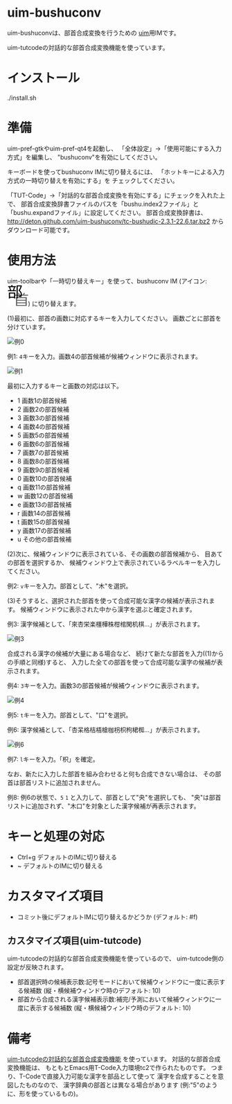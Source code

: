 uim-bushuconv
=============

uim-bushuconvは、部首合成変換を行うための
[uim](http://code.google.com/p/uim/)用IMです。

uim-tutcodeの対話的な部首合成変換機能を使っています。

インストール
============

./install.sh

準備
====

uim-pref-gtkやuim-pref-qt4を起動し、
「全体設定」→「使用可能にする入力方式」を編集し、
"bushuconv"を有効にしてください。

キーボードを使ってbushuconv IMに切り替えるには、
「ホットキーによる入力方式の一時切り替えを有効にする」を
チェックしてください。

「TUT-Code」→「対話的な部首合成変換を有効にする」にチェックを入れた上で、
部首合成変換辞書ファイルのパスを「bushu.index2ファイル」と
「bushu.expandファイル」に設定してください。
部首合成変換辞書は、http://deton.github.com/uim-bushuconv/tc-bushudic-2.3.1-22.6.tar.bz2 からダウンロード可能です。

使用方法
========

uim-toolbarや「一時切り替えキー」を使って、bushuconv IM
(アイコン: ![アイコン](https://github.com/deton/uim-bushuconv/raw/master/pixmaps/bushuconv.png))
に切り替えます。

(1)最初に、部首の画数に対応するキーを入力してください。
画数ごとに部首を分けています。

![例0](http://deton.github.com/uim-bushuconv/bushuconv-top.png)

例1: `4`キーを入力。画数4の部首候補が候補ウィンドウに表示されます。

![例1](http://deton.github.com/uim-bushuconv/bushuconv-4.png)

最初に入力するキーと画数の対応は以下。

* 1    画数1の部首候補
* 2    画数2の部首候補
* 3    画数3の部首候補
* 4    画数4の部首候補
* 5    画数5の部首候補
* 6    画数6の部首候補
* 7    画数7の部首候補
* 8    画数8の部首候補
* 9    画数9の部首候補
* 0    画数10の部首候補
* q    画数11の部首候補
* w    画数12の部首候補
* e    画数13の部首候補
* r    画数14の部首候補
* t    画数15の部首候補
* y    画数17の部首候補
* u    その他の部首候補

(2)次に、候補ウィンドウに表示されている、その画数の部首候補から、
目あての部首を選択するか、
候補ウィンドウ上で表示されているラベルキーを入力してください。

例2: `v`キーを入力。部首として、"木"を選択。

(3)そうすると、選択された部首を使って合成可能な漢字の候補が表示されます。
候補ウィンドウに表示された中から漢字を選ぶと確定されます。

例3: 漢字候補として、「來杏栄楽橿樺株柑棺閑机棋...」が表示されます。

![例3](http://deton.github.com/uim-bushuconv/bushuconv-4v.png)

合成される漢字の候補が大量にある場合など、
続けて新たな部首を入力((1)からの手順と同様)すると、
入力した全ての部首を使って合成可能な漢字の候補が表示されます。

例4: `3`キーを入力。画数3の部首候補が候補ウィンドウに表示されます。

![例4](http://deton.github.com/uim-bushuconv/bushuconv-4v3.png)

例5: `t`キーを入力。部首として、"口"を選択。

例6: 漢字候補として、「杏呆格桔梧槍枷枴枳枸桾椥...」が表示されます。

![例6](http://deton.github.com/uim-bushuconv/bushuconv-4v3t.png)

例7: `l`キーを入力。「枳」を確定。

なお、新たに入力した部首を組み合わせると何も合成できない場合は、
その部首は部首リストに追加されません。

例8: 例6の状態で、`5` `1` と入力して、部首として"央"を選択しても、
"央"は部首リストに追加されず、"木口"を対象とした漢字候補が再表示されます。

キーと処理の対応
================

* Ctrl+g  デフォルトのIMに切り替える
* ~       デフォルトのIMに切り替える

カスタマイズ項目
================

* コミット後にデフォルトIMに切り替えるかどうか (デフォルト: #f)

カスタマイズ項目(uim-tutcode)
-----------------------------
uim-tutcodeの対話的な部首合成変換機能を使っているので、
uim-tutcode側の設定が反映されます。

* 部首選択時の候補表示数:記号モードにおいて候補ウィンドウに一度に表示する候補数 (縦・横候補ウィンドウ時のデフォルト: 10)
* 部首から合成される漢字候補表示数:補完/予測において候補ウィンドウに一度に表示する候補数 (縦・横候補ウィンドウ時のデフォルト: 10)

備考
====

[uim-tutcodeの対話的な部首合成変換機能](http://code.google.com/p/uim-doc-ja/wiki/UimTutcode#%E5%AF%BE%E8%A9%B1%E7%9A%84%E3%81%AA%E9%83%A8%E9%A6%96%E5%90%88%E6%88%90%E5%A4%89%E6%8F%9B)
を使っています。
対話的な部首合成変換機能は、
もともとEmacs用T-Code入力環境tc2で作られたものです。
つまり、T-Codeで直接入力可能な漢字を部品として使って
漢字を合成することを意図したものなので、
漢字辞典の部首とは異なる場合があります
(例:"5"のように、形を使っているもの)。

